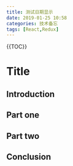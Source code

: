 ```yaml
---
title: 测试日期显示
date: 2019-01-25 10:58
categories: 技术备忘
tags: [React,Redux]
---
```


<script src="https://cdn.bootcss.com/mathjax/2.7.5/latest.js"></script>
{{TOC}}

# Title

## Introduction
## Part one
## Part two
## Conclusion

